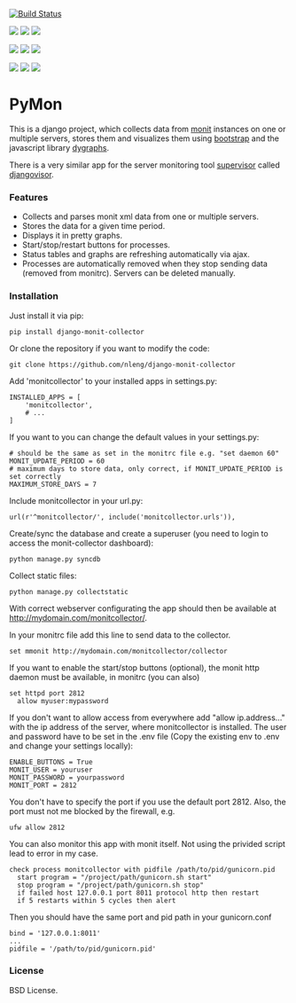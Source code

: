 [![Build Status](https://travis-ci.org/whatever4711/PyMon.svg?branch=master)](https://travis-ci.org/whatever4711/PyMon)

[![](https://images.microbadger.com/badges/version/whatever4711/pymon:amd64-latest.svg)](https://microbadger.com/images/whatever4711/pymon:amd64-latest "Get your own version badge on microbadger.com") [![](https://images.microbadger.com/badges/image/whatever4711/pymon:amd64-latest.svg)](https://microbadger.com/images/whatever4711/pymon:amd64-latest "Get your own image badge on microbadger.com") [![](https://images.microbadger.com/badges/commit/whatever4711/pymon:amd64-latest.svg)](https://microbadger.com/images/whatever4711/pymon:amd64-latest "Get your own commit badge on microbadger.com")

[![](https://images.microbadger.com/badges/version/whatever4711/pymon:armhf-latest.svg)](https://microbadger.com/images/whatever4711/pymon:armhf-latest "Get your own version badge on microbadger.com") [![](https://images.microbadger.com/badges/image/whatever4711/pymon:armhf-latest.svg)](https://microbadger.com/images/whatever4711/pymon:armhf-latest "Get your own image badge on microbadger.com") [![](https://images.microbadger.com/badges/commit/whatever4711/pymon:armhf-latest.svg)](https://microbadger.com/images/whatever4711/pymon:armhf-latest "Get your own commit badge on microbadger.com")

[![](https://images.microbadger.com/badges/version/whatever4711/pymon:aarch64-latest.svg)](https://microbadger.com/images/whatever4711/pymon:aarch64-latest "Get your own version badge on microbadger.com") [![](https://images.microbadger.com/badges/image/whatever4711/pymon:aarch64-latest.svg)](https://microbadger.com/images/whatever4711/pymon:aarch64-latest "Get your own image badge on microbadger.com") [![](https://images.microbadger.com/badges/commit/whatever4711/pymon:aarch64-latest.svg)](https://microbadger.com/images/whatever4711/pymon:aarch64-latest "Get your own commit badge on microbadger.com")

# PyMon

This is a django project, which collects data from [monit](https://mmonit.com/monit) instances on one or multiple servers, stores them and visualizes them using [bootstrap](http://getbootstrap.com/) and the javascript library [dygraphs](http://dygraphs.com/).

There is a very similar app for the server monitoring tool [supervisor](https://github.com/Supervisor/supervisor) called [djangovisor](https://github.com/nleng/djangovisor).


### Features
- Collects and parses monit xml data from one or multiple servers.
- Stores the data for a given time period.
- Displays it in pretty graphs.
- Start/stop/restart buttons for processes.
- Status tables and graphs are refreshing automatically via ajax.
- Processes are automatically removed when they stop sending data (removed from monitrc). Servers can be deleted manually.

### Installation

Just install it via pip:
```
pip install django-monit-collector
```
Or clone the repository if you want to modify the code:
```
git clone https://github.com/nleng/django-monit-collector
```

Add 'monitcollector' to your installed apps in settings.py:
```
INSTALLED_APPS = [
    'monitcollector',
    # ...
]
```
If you want to you can change the default values in your settings.py:
```
# should be the same as set in the monitrc file e.g. "set daemon 60"
MONIT_UPDATE_PERIOD = 60
# maximum days to store data, only correct, if MONIT_UPDATE_PERIOD is set correctly
MAXIMUM_STORE_DAYS = 7
```
Include monitcollector in your url.py:
```
url(r'^monitcollector/', include('monitcollector.urls')),
```
Create/sync the database and create a superuser (you need to login to access the monit-collector dashboard):
```
python manage.py syncdb
```
Collect static files:
```
python manage.py collectstatic
```
With correct webserver configurating the app should then be available at http://mydomain.com/monitcollector/.

In your monitrc file add this line to send data to the collector.
```
set mmonit http://mydomain.com/monitcollector/collector
```
If you want to enable the start/stop buttons (optional), the monit http daemon must be available, in monitrc (you can also)
```
set httpd port 2812
  allow myuser:mypassword
```
If you don't want to allow access from everywhere add "allow ip.address..." with the ip address of the server, where monitcollector is installed.
The user and password have to be set in the .env file (Copy the existing env to .env and change your settings locally):
```
ENABLE_BUTTONS = True
MONIT_USER = youruser
MONIT_PASSWORD = yourpassword
MONIT_PORT = 2812
```
You don't have to specify the port if you use the default port 2812. Also, the port must not me blocked by the firewall, e.g.
```
ufw allow 2812
```

You can also monitor this app with monit itself. Not using the privided script lead to error in my case.
```
check process monitcollector with pidfile /path/to/pid/gunicorn.pid
  start program = "/project/path/gunicorn.sh start"
  stop program = "/project/path/gunicorn.sh stop"
  if failed host 127.0.0.1 port 8011 protocol http then restart
  if 5 restarts within 5 cycles then alert
```
Then you should have the same port and pid path in your gunicorn.conf
```
bind = '127.0.0.1:8011'
...
pidfile = '/path/to/pid/gunicorn.pid'
```

### License
BSD License.
